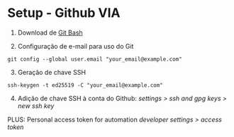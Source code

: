 # Setup - Github VIA

1. Download de [Git Bash](https://git-scm.com/downloads)

2. Configuração de e-mail para uso do Git
```
git config --global user.email "your_email@example.com"
```

3. Geração de chave SSH
```
ssh-keygen -t ed25519 -C "your_email@example.com"
```

4. Adição de chave SSH à conta do Github: 
*settings > ssh and gpg keys > new ssh key*

PLUS: Personal access token for automation *developer settings > access token*
